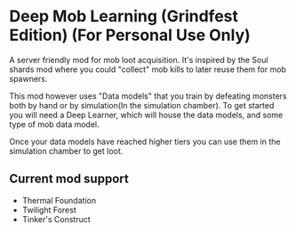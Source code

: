 # Deep Mob Learning (Grindfest Edition) (For Personal Use Only)
A server friendly mod for mob loot acquisition. It's inspired by the Soul shards mod where you could "collect" mob kills to later
reuse them for mob spawners.

This mod however uses "Data models" that you train by defeating monsters both by hand or by
simulation(In the simulation chamber). To get started you will need a Deep Learner, which will house the data models, and
some type of mob data model.

Once your data models have reached higher tiers you can use them in the simulation chamber to get loot.

## Current mod support
- Thermal Foundation
- Twilight Forest
- Tinker's Construct
